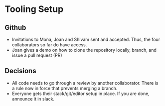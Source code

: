 # Tooling Setup

## Github
- Invitations to Mona, Joan and Shivam sent and accepted. Thus, the four collaborators so far do have access.
- Joan gives a demo on how to clone the repository locally, branch, and issue a pull request (PR)


## Decisions
- All code needs to go through a review by another collaborator. There is a rule now in force that prevents merging a branch.
- Everyone gets their stack/git/editor setup in place. If you are done, announce it in slack.
